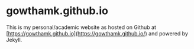 gowthamk.github.io
============

This is my personal/academic website as hosted on Github at [https://gowthamk.github.io](https://gowthamk.github.io/) and powered by Jekyll.
